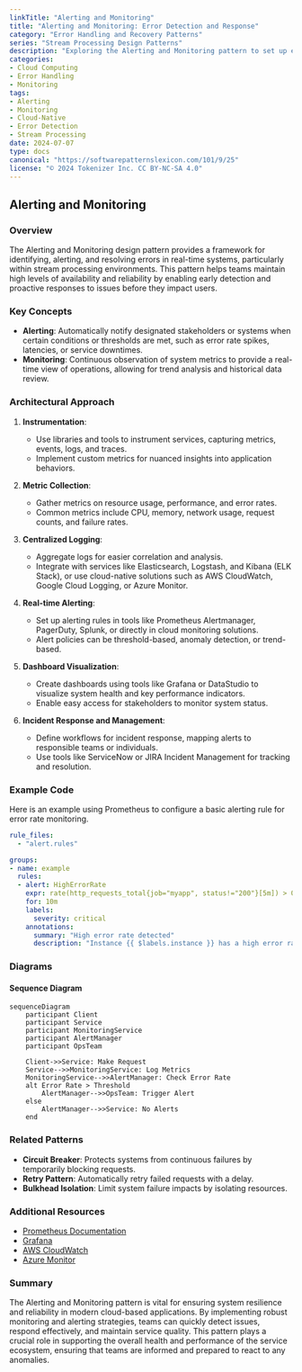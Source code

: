 ```yaml
---
linkTitle: "Alerting and Monitoring"
title: "Alerting and Monitoring: Error Detection and Response"
category: "Error Handling and Recovery Patterns"
series: "Stream Processing Design Patterns"
description: "Exploring the Alerting and Monitoring pattern to set up effective error detection mechanisms through alerts and continuous monitoring in a cloud-native environment."
categories:
- Cloud Computing
- Error Handling
- Monitoring
tags:
- Alerting
- Monitoring
- Cloud-Native
- Error Detection
- Stream Processing
date: 2024-07-07
type: docs
canonical: "https://softwarepatternslexicon.com/101/9/25"
license: "© 2024 Tokenizer Inc. CC BY-NC-SA 4.0"
---
```


## Alerting and Monitoring

### Overview

The Alerting and Monitoring design pattern provides a framework for identifying, alerting, and resolving errors in real-time systems, particularly within stream processing environments. This pattern helps teams maintain high levels of availability and reliability by enabling early detection and proactive responses to issues before they impact users.

### Key Concepts

- **Alerting**: Automatically notify designated stakeholders or systems when certain conditions or thresholds are met, such as error rate spikes, latencies, or service downtimes.
- **Monitoring**: Continuous observation of system metrics to provide a real-time view of operations, allowing for trend analysis and historical data review.

### Architectural Approach

1. **Instrumentation**:
   - Use libraries and tools to instrument services, capturing metrics, events, logs, and traces.
   - Implement custom metrics for nuanced insights into application behaviors.

2. **Metric Collection**:
   - Gather metrics on resource usage, performance, and error rates.
   - Common metrics include CPU, memory, network usage, request counts, and failure rates.

3. **Centralized Logging**:
   - Aggregate logs for easier correlation and analysis.
   - Integrate with services like Elasticsearch, Logstash, and Kibana (ELK Stack), or use cloud-native solutions such as AWS CloudWatch, Google Cloud Logging, or Azure Monitor.

4. **Real-time Alerting**:
   - Set up alerting rules in tools like Prometheus Alertmanager, PagerDuty, Splunk, or directly in cloud monitoring solutions.
   - Alert policies can be threshold-based, anomaly detection, or trend-based.

5. **Dashboard Visualization**:
   - Create dashboards using tools like Grafana or DataStudio to visualize system health and key performance indicators.
   - Enable easy access for stakeholders to monitor system status.

6. **Incident Response and Management**:
   - Define workflows for incident response, mapping alerts to responsible teams or individuals.
   - Use tools like ServiceNow or JIRA Incident Management for tracking and resolution.

### Example Code

Here is an example using Prometheus to configure a basic alerting rule for error rate monitoring.

```yaml
rule_files:
  - "alert.rules"

groups:
- name: example
  rules:
  - alert: HighErrorRate
    expr: rate(http_requests_total{job="myapp", status!="200"}[5m]) > 0.05
    for: 10m
    labels:
      severity: critical
    annotations:
      summary: "High error rate detected"
      description: "Instance {{ $labels.instance }} has a high error rate"
```

### Diagrams

#### Sequence Diagram

```mermaid
sequenceDiagram
    participant Client
    participant Service
    participant MonitoringService
    participant AlertManager
    participant OpsTeam

    Client->>Service: Make Request
    Service-->>MonitoringService: Log Metrics
    MonitoringService-->>AlertManager: Check Error Rate
    alt Error Rate > Threshold
        AlertManager-->>OpsTeam: Trigger Alert
    else
        AlertManager-->>Service: No Alerts
    end
```

### Related Patterns

- **Circuit Breaker**: Protects systems from continuous failures by temporarily blocking requests.
- **Retry Pattern**: Automatically retry failed requests with a delay.
- **Bulkhead Isolation**: Limit system failure impacts by isolating resources.

### Additional Resources

- [Prometheus Documentation](https://prometheus.io/docs/introduction/overview/)
- [Grafana](https://grafana.com/)
- [AWS CloudWatch](https://aws.amazon.com/cloudwatch/)
- [Azure Monitor](https://azure.microsoft.com/en-us/services/monitor/)

### Summary

The Alerting and Monitoring pattern is vital for ensuring system resilience and reliability in modern cloud-based applications. By implementing robust monitoring and alerting strategies, teams can quickly detect issues, respond effectively, and maintain service quality. This pattern plays a crucial role in supporting the overall health and performance of the service ecosystem, ensuring that teams are informed and prepared to react to any anomalies.
